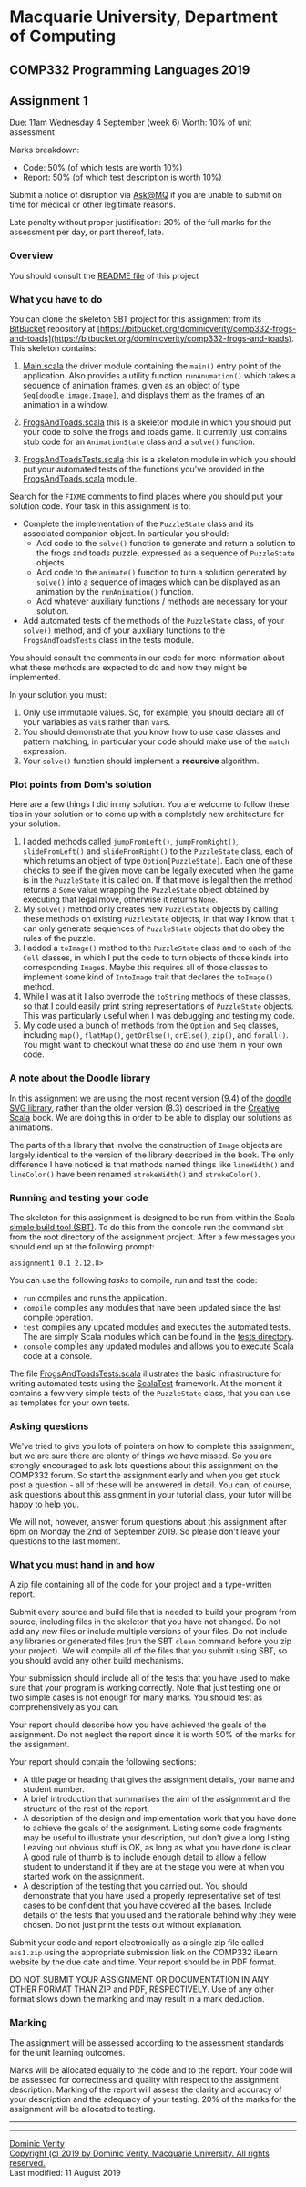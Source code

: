# Macquarie University, Department of Computing #

## COMP332 Programming Languages 2019 ##

## Assignment 1 ##

Due: 11am Wednesday 4 September (week 6)
Worth: 10% of unit assessment

Marks breakdown:

* Code: 50% (of which tests are worth 10%)
* Report: 50% (of which test description is worth 10%)

Submit a notice of disruption via [Ask@MQ](https://ask.mq.edu.au) if you are unable to submit on time for medical or other legitimate reasons.

Late penalty without proper justification: 20% of the full marks for the assessment per day, or part thereof, late.

### Overview ###

You should consult the [README file](README.md) of this project

### What you have to do ###

You can clone the skeleton SBT project for this assignment from its [BitBucket](https://bitbucket.org) repository at [https://bitbucket.org/dominicverity/comp332-frogs-and-toads](https://bitbucket.org/dominicverity/comp332-frogs-and-toads). This skeleton contains:

1. [Main.scala](src/main/scala/Main.scala) the driver module containing the `main()` entry point of the application. Also provides a utility function `runAnumation()` which takes a sequence of animation frames, given as an object of type `Seq[doodle.image.Image]`, and displays them as the frames of an animation in a window.

2. [FrogsAndToads.scala](src/main/scala/FrogsAndToads.scala) this is a skeleton module in which you should put your code to solve the frogs and toads game. It currently just contains stub code for an `AnimationState` class and a `solve()` function.

3. [FrogsAndToadsTests.scala](src/test/scala/FrogsAndToadsTests.scala) this is a skeleton module in which you should put your automated tests of the functions you've provided in the [FrogsAndToads.scala](src/main/scala/FrogsAndToads.scala) module.

Search for the `FIXME` comments to find places where you should put your solution code. Your task in this assignment is to:

* Complete the implementation of the `PuzzleState` class and its associated companion object. In particular you should: 
  * Add code to the `solve()` function to generate and return a solution to the frogs and toads puzzle, expressed as a sequence of `PuzzleState` objects.
  * Add code to the `animate()` function to turn a solution generated by `solve()` into a sequence of images which can be displayed as an animation by the `runAnimation()` function.
  * Add whatever auxiliary functions / methods are necessary for your solution.
* Add automated tests of the methods of the `PuzzleState` class, of your `solve()` method, and of your auxiliary functions to the `FrogsAndToadsTests` class in the tests module.

You should consult the comments in our code for more information about what these methods are expected to do and how they might be implemented.

In your solution you must:

1. Only use immutable values. So, for example, you should declare all of your variables as `val`s rather than `var`s.
2. You should demonstrate that you know how to use case classes and pattern matching, in particular your code should make use of the `match` expression.
3. Your `solve()` function should implement a **recursive** algorithm.

### Plot points from Dom's solution ###

Here are a few things I did in my solution. You are welcome to follow these tips in your solution or to come up with a completely new architecture for your solution.

1. I added methods called `jumpFromLeft()`, `jumpFromRight()`, `slideFromLeft()` and `slideFromRight()` to the `PuzzleState` class, each of which returns an object of type `Option[PuzzleState]`. Each one of these checks to see if the given move can be legally executed when the game is in the `PuzzleState` it is called on. If that move is legal then the method returns a `Some` value wrapping the `PuzzleState` object obtained by executing that legal move, otherwise it returns `None`.
2. My `solve()` method only creates new `PuzzleState` objects by calling these methods on existing `PuzzleState` objects, in that way I know that it can only generate sequences of `PuzzleState` objects that do obey the rules of the puzzle.
3. I added a `toImage()` method to the `PuzzleState` class and to each of the `Cell` classes, in which I put the code to turn objects of those kinds into corresponding `Image`s. Maybe this requires all of those classes to implement some kind of `IntoImage` trait that declares the `toImage()` method. 
4. While I was at it I also overrode the `toString` methods of these classes, so that I could easily print string representations of `PuzzleState` objects. This was particularly useful when I was debugging and testing my code.
5. My code used a bunch of methods from the `Option` and `Seq` classes, including `map()`, `flatMap()`, `getOrElse()`, `orElse()`, `zip()`, and `forall()`. You might want to checkout what these do and use them in your own code.

### A note about the Doodle library ###

In this assignment we are using the most recent version (9.4) of the [doodle SVG library](https://github.com/creativescala/doodle), rather than the older version (8.3) described in the [Creative Scala](https://www.creativescala.org/) book. We are doing this in order to be able to display our solutions as animations.

The parts of this library that involve the construction of `Image` objects are largely identical to the version of the library described in the book. The only difference I have noticed is that methods named things like `lineWidth()` and `lineColor()` have been renamed `strokeWidth()` and `strokeColor()`.

### Running and testing your code ###

The skeleton for this assignment is designed to be run from within the Scala [simple build tool (SBT)](https://www.scala-sbt.org/). To do this from the console run the command `sbt` from the root directory of the assignment project. After a few messages you should end up at the following prompt:

    assignment1 0.1 2.12.8>

You can use the following _tasks_ to compile, run and test the code:

* `run` compiles and runs the application.
* `compile` compiles any modules that have been updated since the last compile operation.
* `test` compiles any updated modules and executes the automated tests. The are simply Scala modules which can be found in the [tests directory](src/test/scala).
* `console` compiles any updated modules and allows you to execute Scala code at a console.

The file [FrogsAndToadsTests.scala](src/test/scala/BTreeTests.scala) illustrates the basic infrastructure for writing automated tests using the [ScalaTest](http://www.scalatest.org/) framework. At the moment it contains a few very simple tests of the `PuzzleState` class, that you can use as templates for your own tests.

### Asking questions ###

We've tried to give you lots of pointers on how to complete this assignment, but we are sure there are plenty of things we have missed. So you are strongly encouraged to ask lots questions about this assignment on the COMP332 forum. So start the assignment early and when you get stuck post a question - all of these will be answered in detail. You can, of course, ask questions about this assignment in your tutorial class, your tutor will be happy to help you.

We will not, however, answer forum questions about this assignment after 6pm on Monday the 2nd of September 2019. So please don't leave your questions to the last moment.

### What you must hand in and how ###

A zip file containing all of the code for your project and a type-written report.

Submit every source and build file that is needed to build your program from source, including files in the skeleton that you have not changed. Do not add any new files or include multiple versions of your files. Do not include any libraries or generated files (run the SBT `clean` command before you zip your project). We will compile all of the files that you submit using SBT, so you should avoid any other build mechanisms.

Your submission should include all of the tests that you have used to make sure that your program is working correctly. Note that just testing one or two simple cases is not enough for many marks. You should test as comprehensively as you can.

Your report should describe how you have achieved the goals of the assignment. Do not neglect the report since it is worth 50% of the marks for the assignment.

Your report should contain the following sections:

* A title page or heading that gives the assignment details, your name and student number.
* A brief introduction that summarises the aim of the assignment and the structure of the rest of the report.
* A description of the design and implementation work that you have done to achieve the goals of the assignment. Listing some code fragments may be useful to illustrate your description, but don't give a long listing. Leaving out obvious stuff is OK, as long as what you have done is clear. A good rule of thumb is to include enough detail to allow a fellow student to understand it if they are at the stage you were at when you started work on the assignment.
* A description of the testing that you carried out. You should demonstrate that you have used a properly representative set of test cases to be confident that you have covered all the bases. Include details of the tests that you used and the rationale behind why they were chosen. Do not just print the tests out without explanation.

Submit your code and report electronically as a single zip file called `ass1.zip` using the appropriate submission link on the COMP332 iLearn website by the due date and time. Your report should be in PDF format.

DO NOT SUBMIT YOUR ASSIGNMENT OR DOCUMENTATION IN ANY OTHER FORMAT THAN ZIP and PDF, RESPECTIVELY. Use of any other format slows down the marking and may result in a mark deduction.

### Marking ###

The assignment will be assessed according to the assessment standards for the unit learning outcomes.

Marks will be allocated equally to the code and to the report. Your code will be assessed for correctness and quality with respect to the assignment description. Marking of the report will assess the clarity and accuracy of your description and the adequacy of your testing. 20% of the marks for the assignment will be allocated to testing.

---
---
[Dominic Verity](http://orcid.org/0000-0002-4137-6982)  
[Copyright (c) 2019 by Dominic Verity. Macquarie University. All rights reserved.](http://mozilla.org/MPL/2.0/)  
Last modified: 11 August 2019
